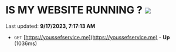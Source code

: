 # IS MY WEBSITE RUNNING ? [![](https://img.shields.io/static/v1?label=Sponsor&message=%E2%9D%A4&logo=GitHub&color=%23fe8e86)](https://github.com/sponsors/<username>)

Last updated: **9/17/2023, 7:17:13 AM**

- `GET` [https://youssefservice.me](https://youssefservice.me) - **Up** (1036ms)
